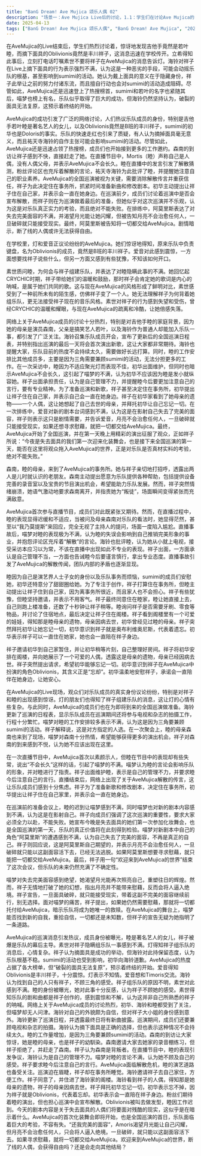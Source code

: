 ```yaml
---
title: "BanG Dream! Ave Mujica 颂乐人偶 02"
description: "场景一：Ave Mujica Live后的讨论，1.1：学生们在讨论Ave Mujica的Live，惊讶地发现乐队成员包括若叶睦和丰川祥子。场景一：Ave Mujica Live后的讨论，1.2：立希得知祥子也在Ave Mujica，并叮嘱她不要告诉灯。场景一：Ave Mujica Live后的讨论，1.3：海铃对祥子摘下面具的行为表示不满，认为这会影响乐队的根基和sumimi的活动。场景二：Ave Mujica爆红网络，2.1：Ave Mujica的各种信息在网络上引起热议，包括成员的身份和乐队的未来。场景二：Ave Mujica爆红网络，2.2：有人指出破裂的面具无法复原，预示着乐队的终结。场景三：灯和爱音讨论祥子，3.1：灯和爱音在学校讨论Ave Mujica，得知Oblivionis是丰川祥子。场景三：灯和爱音讨论祥子，3.2：爱音想和祥子说话，但又有些犹豫。场景四：素世质问睦，4.1：素世质问睦为何与祥子组乐队，并对祥子隐瞒组乐队一事感到不满。场景四：素世质问睦，4.2：素世回忆起CRYCHIC时期祥子的温暖，与现在Ave Mujica的风格形成对比。场景五：网络舆论与乐队内部，5.1：网上关于Ave Mujica成员的讨论热烈，对睦的家庭背景和海铃的普通人身份表示关注。场景五：网络舆论与乐队内部，5.2：海铃召集成员开会，更新了全国巡演的日程表，并宣布巡演最后一天将首次演出新歌。场景五：网络舆论与乐队内部，5.3：海铃指出当前乐队的火热状态不会长久，睦的工作安排较多是因为三角要兼顾sumimi的活动。场景六：森南拜访，6.1：森南（睦的母亲）拜访Ave Mujica的事务所，与祥子叙旧，原来两人是幼时的朋友。场景六：森南拜访，6.2：森南主动提出可以为乐队提供帮助，包括提供录音室和节目机会。场景六：森南拜访，6.3：祥子突然情绪失控，让森南离开，并指责她是叛徒。场景七：直播事故与内部矛盾，7.1：Ave Mujica首次参加直播节目，睦在节目中表现不佳，引起其他成员的不满。场景七：直播事故与内部矛盾，7.2：喵梦认为睦的失误会影响自己的事业，海铃则批评睦缺乏专业素养。场景七：直播事故与内部矛盾，7.3：祥子出面维护睦，但同时也批评了睦，并宣布睦需要为自己的言行负责。场景八：睦的困境与祥子的邀请，8.1：睦因家庭背景和乐队事务感到困扰，sumimi的成员安慰她。场景八：睦的困境与祥子的邀请，8.2：祥子为了专心创作，决定住在事务所，睦主动提出让祥子住在自己家。场景八：睦的困境与祥子的邀请，8.3：祥子最终同意住在睦家，并住进了阁楼。场景九：祥子的秘密与初华的安慰，9.1：祥子向初华展示了母亲的遗物——一个人偶，并透露母亲因病去世。场景九：祥子的秘密与初华的安慰，9.2：祥子请求初华忘记一切，初华意识到祥子的角色Oblivionis代表着“忘却”。场景九：祥子的秘密与初华的安慰，9.3：初华安慰祥子，表示会一直陪在她身边。场景十：巡演前的准备与不安，10.1：灯和爱音期待着Ave Mujica的巡演，但也担心乐队会解散。场景十：巡演前的准备与不安，10.2：Ave Mujica的成员们正在为巡演做准备，但睦的迟到和新剧本的内容让喵梦感到不满。场景十：巡演前的准备与不安，10.3：祥子向成员们强调了这次巡演的重要性，并要求大家不能失败。场景十一：喵梦的挣扎与祥子的宣告，11.1：喵梦对失去完美的面容感到痛苦，渴望得到月光的照耀。场景十一：喵梦的挣扎与祥子的宣告，11.2：祥子否定了月亮能带来慰藉的说法，并宣告一旦破碎，就只能以这副面容活下去。场景十一：喵梦的挣扎与祥子的宣告，11.3：祥子表示，如果喵梦需要慰藉，就把一切都交给Ave Mujica。场景十二：巡演开始，12.1：Ave Mujica的巡演正式开始。场景十二：巡演开始，12.2：剧情暗示断了线的人偶是否能获得自由，或者走向其他结局。"
date: 2025-04-13
tags: ["BanG Dream! Ave Mujica 颂乐人偶", "BanG Dream! Ave Mujica", "202501"]
---
```


在AveMujica的Live结束后，学生们热烈讨论着，惊讶地发现吉他手竟然是若叶睦，而摘下面具的Oblivionis竟然是丰川祥子，这消息迅速在学校传开。立希得知此事后，立刻打电话叮嘱素世不要将祥子在AveMujica的消息告诉灯。海铃对祥子在Live上摘下面具的行为表示强烈不满，认为这是一种恶劣的手段，可能会动摇乐队的根基，甚至影响到sumimi的活动。她认为戴上面具的意义在于隐藏身份，祥子此举让之前的努力付诸东流，而且擅自行动也会对sumimi的活动造成阻碍。尽管如此，AveMujica还是迅速登上了热搜榜首，sumimi和若叶的名字也紧随其后，喵梦也榜上有名，乐队似乎取得了巨大的成功，但海铃仍然坚持认为，破裂的面具无法复原，这预示着终结的开始。

AveMujica的成功引发了广泛的网络讨论，人们热议乐队成员的身份，特别是吉他手若叶睦是著名艺人的女儿，以及Oblivionis竟然是B班的丰川祥子，sumimi的初华也是Doloris的事实。乐队的快速走红也引来了质疑，有人认为摘掉面具毫无意义，而且祐天寺海铃的自作主张可能会影响sumimi的活动。尽管如此，AveMujica还是迅速占领了热搜榜，成员们也开始接到更多的工作邀约。森南的到访让祥子感到不快，直接赶走了她。在直播节目中，Mortis（睦）声称自己是人偶，没有人偶父母，并表示AveMujica不会长久。睦在直播中的发言引发了解散猜测，粉丝评论区也充斥着解散的言论，祐天寺海铃为此批评了睦，并提醒她注意自己的职业素养。AveMujica的全国巡演被视为关键，需要消除解散传言并重获信任，祥子为此决定住在事务所，抓紧时间准备新曲和修改剧本。初华主动提出让祥子住在自己家，并表示会一直在她身边。在巡演前夕，成员们讨论着巡演中是否会宣布解散，而祥子则在为巡演做着最后的准备，但她似乎对这次巡演并不乐观，认为这是对乐队真正实力的考验，而且绝对不能失败。在排练中，阿莫里斯表达了对失去完美面容的不满，并渴望月光能让她闪耀，但被告知月亮不会治愈任何人，一旦破碎就只能接受现实。最终，阿莫里斯被告知将一切都交给AveMujica。剧情暗示，断了线的人偶或许无法获得自由。

在学校里，灯和爱音正议论纷纷的AveMujica。她们惊讶地得知，原来乐队中负责键盘，名为Oblivionis的成员，竟然是B班的丰川祥子。爱音对此感到震惊，一方面想要找祥子说些什么，但另一方面又感到有些犹豫，不知该如何开口。

素世质问睦，为何会与祥子组建乐队，并表达了对睦隐瞒此事的不满。她回忆起CRYCHIC时期，祥子带给她们的温暖和鼓励，那时祥子会肯定她的歌词是内心的呐喊，是属于她们共同的歌。这与现在AveMujica的风格形成了鲜明对比，素世感受到了一种前所未有的陌生感，仿佛祥子变了一个人。她无法理解祥子为何背着她组乐队，更无法接受祥子现在的音乐风格。素世对祥子的行为感到失望和受伤，曾经CRYCHIC的温暖和耀眼，与现在AveMujica的疏离和冷酷，让她倍感失落。

网络上关于AveMujica成员的讨论十分热烈，特别是对吉他手睦的家庭背景，因为她的母亲是演员森南，父亲是搞笑艺人若叶，以及海铃作为普通人却能加入乐队一事，都引发了广泛关注。海铃召集乐队成员开会，宣布了更新后的全国巡演日程表，并特别指出巡演的最后一天将会首次演出新歌，这让大家都非常期待。海铃也提醒大家，乐队目前的热度不会持续太久，需要做好长远打算。同时，睦的工作安排比其他成员多，主要是因为三角需要兼顾sumimi的活动，无法分担更多的工作。在一次采访中，睦因为不适应聚光灯而表现不佳，初华出面维护，但同时也暗示AveMujica不会长久，这引起了喵梦的不满，认为初华不应该因为睦是发小就纵容她。祥子出面承担责任，认为是自己管理不力，并提醒睦今后要更加注意自己的言行，要有专业精神。为了准备巡演和新歌，祥子甚至决定住在事务所，初华提出让祥子住在自己家，并表示自己会一直在她身边。祥子在初华家看到了她母亲的遗物——一个人偶，这让她想起了自己去世的母亲，并拜托初华让自己忘记一切。在一次排练中，爱音对新的剧本台词感到不满，认为这是在影射自己失去了完美的面容，祥子则表示这只是剧情需要，并告诉爱音，月亮不会治愈任何人，一旦破碎就只能接受现实，如果还想寻求慰藉，就把一切都交给AveMujica。最终，AveMujica开始了全国巡演，并在第一天晚上用精彩的演出征服了观众，正如祥子所说：“今夜是失去面具的我们第一次迎来化装舞会，也是接下来全国巡演的第一天，能否在这里将观众拖入AveMujica的世界，正是对乐队是否真材实料的考验，绝对不能失败。”

森南，睦的母亲，来到了AveMujica的事务所。她与祥子亲切地打招呼，透露出两人是儿时就认识的老朋友。森南主动提出愿意为乐队提供各种帮助，包括提供设备完善的录音室以及宝贵的节目演出机会，希望能助力乐队发展。然而，祥子突然情绪崩溃，她语气激动地要求森南离开，并指责她为“叛徒”，场面瞬间变得紧张而充满敌意。

AveMujica首次参与直播节目，成员们对此既紧张又期待。然而，在直播过程中，睦的表现显得迟缓和不适应，当被问及母亲森南对乐队的看法时，她显得茫然，甚至以“我乃莫提斯”来回应，完全无视了主持人的提问，场面一度陷入尴尬。直播事故后，喵梦对睦的表现极为不满，认为睦的失误会影响到自己推销完美形象的事业，并抱怨评论区充斥着“解散”的言论。海铃也批评睦，认为她从小就上电视，接受采访本应习以为常，不该在直播中出现如此不专业的表现。祥子出面，一方面承认是自己管理不当，一方面也告诫睦今后要谨言慎行，拿出专业态度。直播事故引发了AveMujica的解散传闻，团队内部的矛盾也逐渐显现。

睦因为自己是演艺界人士子女的身份以及乐队事务而烦恼，sumimi的成员们安慰她，初华还特意分了甜甜圈给她。为了专注于创作，祥子打算住在事务所，但睦主动提出让祥子住到自己家，因为离事务所很近，而且家人也不会担心。祥子有些犹豫，但睦坚持邀请，并表示不用客气。祥子最终同意住在睦家，睦让她直接上去，自己则跑上楼准备，还数了十秒钟让祥子稍等。睦询问祥子是否需要牙刷、零食等物品，并讨论了住宿地点，最后决定让祥子住在阁楼。祥子看到阁楼里有一个可爱的娃娃，得知那是睦母亲的遗物，母亲因病去世，初华曾经见过睦的母亲。祥子突然拜托初华让她忘记一切，初华意识到祥子就是奥布利维奥尼斯，代表着遗忘。初华表示祥子可以一直住在她家，她也会一直陪在祥子身边。

祥子邀请初华到自己家暂住，并让初华稍等片刻，自己整理好房间。祥子将初华安排在阁楼，并向她展示了一个可爱的人偶，透露这是母亲的遗物，母亲已经因病去世。祥子突然提出请求，希望初华能够忘记一切。初华意识到祥子在AveMujica中扮演的角色Oblivionis，其含义正是“忘却”。初华温柔地安慰祥子，承诺会一直陪伴在她身边，让她安心。

在AveMujica的Live现场，观众们对乐队成员的真实身份议论纷纷，特别是对祥子和睦的出现感到惊讶。灯的朋友们也得知了祥子组建乐队的消息，这让灯的心情有些复杂。与此同时，AveMujica的成员们也在为即将到来的全国巡演做准备。海铃更新了巡演的日程表，显示乐队成员在巡演期间还将参与电视和杂志的拍摄工作，行程十分繁忙。喵梦对睦的工作安排较多表示不满，认为这是因为三角要兼顾sumimi的活动。祥子解释说，这是对方指定的人选。在一次聚会上，睦的母亲森南也来到了现场，喵梦对森南十分热情，希望能够获得更多的演出机会。祥子对森南的到来感到不悦，认为她不应该出现在这里。

在一次直播节目中，AveMujica首次以素颜示人，但睦在节目中的表现却有些失常，说出“不会长久”这样的话，引起了喵梦的不满。喵梦认为睦的言论会影响乐队的形象，并对睦进行了指责。祥子出面维护睦，表示是自己的管理不力，并要求睦今后注意自己的言行。直播结束后，网络上出现了关于AveMujica解散的传言，这让乐队成员们感到十分焦虑。祥子为了准备新歌和修改剧本，决定住在事务所，初华提出让祥子住在自己家里，并表示会一直在她身边。

在巡演前的准备会议上，睦的迟到让喵梦感到不满，同时喵梦也对新的剧本内容感到不满，认为这是在影射自己。祥子向成员们强调了这次巡演的重要性，要求大家必须全力以赴，不能失败。她宣布今晚是失去面具的她们第一次参加化妆舞会，也是全国巡演的第一天，乐队的真正价值将在此刻得到检验。喵梦对新剧本中自己的角色“阿莫里斯”的遭遇感到不满，认为自己失去了完美的面容，不再是真正的自己。祥子则回应说，这是阿莫里斯自己期望的，并表示月亮不会治愈任何人，一旦破碎就只能以这副面容活下去，已经无法逃脱。如果阿莫里斯想要寻求慰藉，就只能把一切都交给AveMujica。最后，祥子用一句“欢迎来到AveMujica的世界”结束了这次会议，但乐队的未来仍然充满了不确定性。

喵梦对失去完美面容感到绝望，她渴望月光能再次照亮自己，重塑往日的辉煌。然而，祥子无情地打破了她的幻想，指出月亮并不能带来慰藉，反而会将人逼入绝境。祥子宣告，一旦面具破碎，就只能接受现实，带着这副不完美的面容继续前行，别无选择。面对喵梦的痛苦，祥子提出，如果她仍然需要慰藉，那就将一切都托付给AveMujica，暗示乐队将成为她唯一的救赎。在AveMujica的舞台上，喵梦能否找到新的自我，重拾自信，一切都还是未知数，但祥子的宣告无疑为她指明了一条道路。

AveMujica的巡演消息引发热议，成员身份被曝光，睦是著名艺人的女儿，祥子被爆是乐队的幕后主导。素世对祥子隐瞒组乐队一事感到不满。灯得知祥子组乐队的消息后，心情复杂。祥子认为摘面具是成功的举动，但海铃对此持保留态度，认为乐队根基不稳。sumimi的活动也受到影响，初华向海铃道歉。AveMujica的热度占据了各大榜单，但“破裂的面具无法复原”，预示着终结的开始。爱音得知Oblivionis是丰川祥子，十分震惊。灯表示不知情。爱音想和Timoris交流。海铃认为找到自己的人只有祥子，不顾三角的感受。祥子组乐队的原因不明，素世对此感到不满。睦的身份被曝光，她对此事十分反感，认为祥子不顾她的感受。素世得知乐队的剧和曲都是祥子创作的，感到震惊和不解，认为这并非自己所熟悉的祥子的呐喊。网络上关于AveMujica成员的讨论热烈，初华、海铃和睦都受到了关注，但喵梦却无人问津。海铃对自己的外貌颇为自信，但对祥子大小姐的身份感到意外。海铃更新了巡演日程，并透露最终日将有新曲披露。巡演期间，成员们还要兼顾电视和杂志的拍摄。海铃认为摘下面具是正确的选择，但也表示这种情况不会持续太久。睦的工作量增加，是因为三角要兼顾sumimi的活动。森南的到访让大家惊讶，她是睦的母亲，也是祥子的幼馴染。森南邀请大家去她家的录音棚练习，但祥子拒绝了，并赶走了森南。祥子认为森南是背叛者。在直播节目中，睦的表现引发争议，海铃认为是自己的管理不力。喵梦对睦的言论不满，认为她不顾及自己的感受。祥子要求睦今后注意自己的言行。AveMujica面临解散危机，睦的演艺道路也备受关注。巡演迫在眉睫，祥子却在事务所睡觉。海铃邀请祥子去自己家住，方便工作。祥子同意了，并住进了海铃家的阁楼。海铃看到祥子的人偶，得知那是她母亲的遗物，祥子的母亲因病去世。祥子拜托初华忘记一切，初华表示忘不掉，因为祥子就是Oblivionis，代表着忘却。初华表示会一直陪在祥子身边。粉丝们期待着睦的演出，但也担心巡演中会宣布解散。Oblivionis被叫去做发型，睦因工作迟到。今天的剧本内容是关于失去面具的人偶们将要面对残酷的现实，这似乎是在暗示着什么。AveMujica的首次化装舞会即将开始，也是全国巡演的首日，乐队面临着巨大的考验，不容有失。“还我完美的面容”，Amoris渴望月光能让自己闪耀，但月亮不会治愈任何人，只会将人逼入绝境。一旦破碎，就只能以这副面容活下去。如果寻求慰藉，就将一切都交给AveMujica。欢迎来到AveMujica的世界，断了线的人偶，会获得自由吗？还是会走向其他结局？